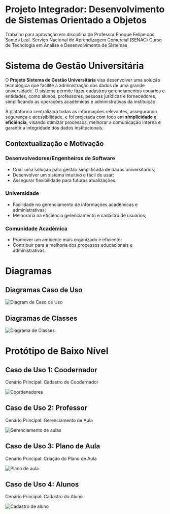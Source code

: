 # Projeto Integrador: Desenvolvimento de Sistemas Orientado a Objetos
Trabalho para aprovação em disciplina do Professor Enoque Felipe dos Santos Leal.
Serviço Nacional de Aprendizagem Comercial (SENAC)
Curso de Tecnologia em Analise e Desenvolvimento de Sistemas
# Sistema de Gestão Universitária

O **Projeto Sistema de Gestão Universitária** visa desenvolver uma solução tecnológica que facilite a administração dos dados de uma grande universidade. O sistema permite fazer cadastros  gerenciamentos  usuários e entidades, como alunos, professores, pessoas jurídicas e fornecedores, simplificando as operações acadêmicas e administrativas da instituição.

A plataforma centralizará todas as informações relevantes, assegurando segurança e acessibilidade, e foi projetada com foco em **simplicidade e eficiência**, visando otimizar processos, melhorar a comunicação interna e garantir a integridade dos dados institucionais.

## Contextualização e Motivação

### Desenvolvedores/Engenheiros de Software
- Criar uma solução para gestão simplificada de dados universitários;
- Desenvolver um sistema intuitivo e fácil de usar;
- Assegurar flexibilidade para futuras atualizações.

### Universidade
- Facilidade no gerenciamento de informações acadêmicas e administrativas;
- Melhoraria na eficiência gerenciamento e cadastro de usuários;

### Comunidade Acadêmica
- Promover um ambiente mais organizado e eficiente;
- Contribuir para a melhoria dos processos educacionais e administrativas.

# Diagramas
## Diagramas Caso de Uso

![Diagram de Caso de Uso](https://github.com/user-attachments/assets/d627284a-74f2-4ce9-98b8-ff5d227207a0)

## Diagramas de Classes

![Diagrama de Classes](https://github.com/user-attachments/assets/23d38895-c060-4331-b866-25966853be2e)

# Protótipo de Baixo Nível

## Caso de Uso 1: Coodernador
Cenário Principal: Cadastro de Coodernador

![Coordenadores](https://github.com/user-attachments/assets/6fb8d700-c5ad-4c07-a878-1ae67b0f13c0)


## Caso de Uso 2: Professor
Cenário Principal: Gerenciamento de Aula

![Gerenciamento de aulas](https://github.com/user-attachments/assets/ea9da268-89b3-458b-be6c-19459f71b006)


## Caso de Uso 3: Plano de Aula
Cenário Principal: Criação do Plano de Aula

![Plano de aula](https://github.com/user-attachments/assets/245eb30e-3601-4383-be00-c3ff2b983a3b)


## Caso de Uso 4: Alunos
Cenário Principal: Cadastro do Aluno

![Cadastro de aluno](https://github.com/user-attachments/assets/aa41e1f4-f1a7-4406-bbe1-b1912c2fd7fc)









